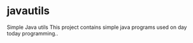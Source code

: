 # javautils
Simple Java utils
This project contains simple java programs used on day today programming..

